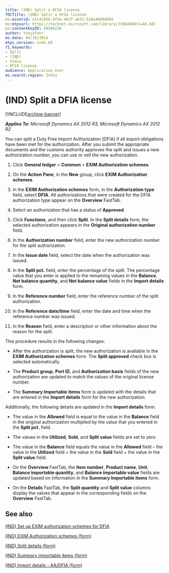 ```yaml
---
title: (IND) Split a DFIA license
TOCTitle: (IND) Split a DFIA license
ms:assetid: afc41858-4f2e-463f-a632-528a4090d60d
ms:mtpsurl: https://technet.microsoft.com/library/JJ664800(v=AX.60)
ms:contentKeyID: 49386130
author: tonyafehr
ms.date: 04/18/2014
mtps_version: v=AX.60
f1_keywords:
- Split
- (IND)
- India
- DFIA license
audience: Application User
ms.search.region: India
---
```


# (IND) Split a DFIA license 


[!INCLUDE[archive-banner](includes/archive-banner.md)]


_**Applies To:** Microsoft Dynamics AX 2012 R3, Microsoft Dynamics AX 2012 R2_

You can split a Duty Free Import Authorization (DFIA) if all export obligations have been met for the authorization. After you submit the appropriate documents and the customs authority approves the split and issues a new authorization number, you can use or sell the new authorization.

1.  Click **General ledger** \> **Common** \> **EXIM Authorization schemes**.

2.  On the **Action Pane**, in the **New** group, click **EXIM Authorization schemes**.

3.  In the **EXIM Authorization schemes** form, in the **Authorization type** field, select **DFIA**. All authorizations that were created for the DFIA authorization type appear on the **Overview** FastTab.

4.  Select an authorization that has a status of **Approved**.

5.  Click **Functions**, and then click **Split**. In the **Split details** form, the selected authorization appears in the **Original authorization number** field.

6.  In the **Authorization number** field, enter the new authorization number for the split authorization.

7.  In the **Issue date** field, select the date when the authorization was issued.

8.  In the **Split pct.** field, enter the percentage of the split. The percentage value that you enter is applied to the remaining values in the **Balance**, **Net balance quantity**, and **Net balance value** fields in the **Import details** form.

9.  In the **Reference number** field, enter the reference number of the split authorization.

10. In the **Reference date/time** field, enter the date and time when the reference number was issued.

11. In the **Reason** field, enter a description or other information about the reason for the split.

This procedure results in the following changes:

  - After the authorization is split, the new authorization is available in the **EXIM Authorization schemes** form. The **Split approved** check box is selected automatically.

  - The **Product group**, **Port ID**, and **Authorization basis** fields of the new authorization are updated to match the values of the original license number.

  - The **Summary Importable items** form is updated with the details that are entered in the **Import details** form for the new authorization.

Additionally, the following details are updated in the **Import details** form:

  - The value in the **Allowed** field is equal to the value in the **Balance** field in the original authorization multiplied by the value that you entered in the **Split pct.** field.

  - The values in the **Utilized**, **Sold**, and **Split value** fields are set to zero.

  - The value in the **Balance** field equals the value in the **Allowed** field – the value in the **Utilized** field + the value in the **Sold** field + the value in the **Split value** field.

  - On the **Overview** FastTab, the **Item number**, **Product name**, **Unit**, **Balance importable quantity**, and **Balance importable value** fields are updated based on information in the **Summary Importable items** form.

  - On the **Details** FastTab, the **Split quantity** and **Split value** columns display the values that appear in the corresponding fields on the **Overview** FastTab.

## See also

[(IND) Set up EXIM authorization schemes for DFIA](ind-set-up-exim-authorization-schemes-for-dfia.md)

[(IND) EXIM Authorization schemes (form)](https://technet.microsoft.com/library/jj664625\(v=ax.60\))

[(IND) Split details (form)](https://technet.microsoft.com/library/jj678058\(v=ax.60\))

[(IND) Summary importable items (form)](https://technet.microsoft.com/library/jj664946\(v=ax.60\))

[(IND) Import details - AA/DFIA (form)](https://technet.microsoft.com/library/jj664632\(v=ax.60\))

  


